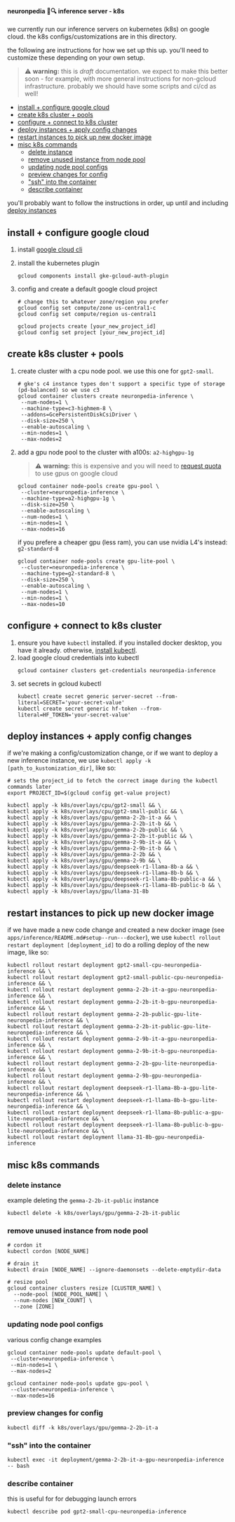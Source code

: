 #### neuronpedia 🧠🔍 inference server - k8s

we currently run our inference servers on kubernetes (k8s) on google cloud. the k8s configs/customizations are in this directory.

the following are instructions for how we set up this up. you'll need to customize these depending on your own setup.

> ⚠️ **warning:** this is _draft_ documentation. we expect to make this better soon - for example, with more general instructions for non-gcloud infrastructure. probably we should have some scripts and ci/cd as well!

- [install + configure google cloud](#install--configure-google-cloud)
- [create k8s cluster + pools](#create-k8s-cluster--pools)
- [configure + connect to k8s cluster](#configure--connect-to-k8s-cluster)
- [deploy instances + apply config changes](#deploy-instances--apply-config-changes)
- [restart instances to pick up new docker image](#restart-instances-to-pick-up-new-docker-image)
- [misc k8s commands](#misc-k8s-commands)
  - [delete instance](#delete-instance)
  - [remove unused instance from node pool](#remove-unused-instance-from-node-pool)
  - [updating node pool configs](#updating-node-pool-configs)
  - [preview changes for config](#preview-changes-for-config)
  - ["ssh" into the container](#ssh-into-the-container)
  - [describe container](#describe-container)

you'll probably want to follow the instructions in order, up until and including [deploy instances](#deploy-instances--apply-config-changes)

## install + configure google cloud

1. install [google cloud cli](https://cloud.google.com/sdk/docs/install)
2. install the kubernetes plugin
   ```
   gcloud components install gke-gcloud-auth-plugin
   ```
3. config and create a default google cloud project

   ```
   # change this to whatever zone/region you prefer
   gcloud config set compute/zone us-central1-c
   gcloud config set compute/region us-central1

   gcloud projects create [your_new_project_id]
   gcloud config set project [your_new_project_id]
   ```

## create k8s cluster + pools

1. create cluster with a cpu node pool. we use this one for `gpt2-small`.

   ```
   # gke's c4 instance types don't support a specific type of storage (pd-balanced) so we use c3
   gcloud container clusters create neuronpedia-inference \
    --num-nodes=1 \
    --machine-type=c3-highmem-8 \
    --addons=GcePersistentDiskCsiDriver \
    --disk-size=250 \
    --enable-autoscaling \
    --min-nodes=1 \
    --max-nodes=2
   ```

2. add a gpu node pool to the cluster with a100s: `a2-highgpu-1g`
   > ⚠️ **warning:** this is expensive and you will need to [request quota](https://cloud.google.com/compute/resource-usage) to use gpus on google cloud
   ```
   gcloud container node-pools create gpu-pool \
    --cluster=neuronpedia-inference \
    --machine-type=a2-highgpu-1g \
    --disk-size=250 \
    --enable-autoscaling \
    --num-nodes=1 \
    --min-nodes=1 \
    --max-nodes=16
   ```
   if you prefere a cheaper gpu (less ram), you can use nvidia L4's instead: `g2-standard-8`
   ```
   gcloud container node-pools create gpu-lite-pool \
    --cluster=neuronpedia-inference \
    --machine-type=g2-standard-8 \
    --disk-size=250 \
    --enable-autoscaling \
    --num-nodes=1 \
    --min-nodes=1 \
    --max-nodes=10
   ```

## configure + connect to k8s cluster

1. ensure you have `kubectl` installed. if you installed docker desktop, you have it already. otherwise, [install kubectl](https://kubernetes.io/docs/tasks/tools/).
2. load google cloud credentials into kubectl
   ```
   gcloud container clusters get-credentials neuronpedia-inference
   ```
3. set secrets in gcloud kubectl
   ```
   kubectl create secret generic server-secret --from-literal=SECRET='your-secret-value'
   kubectl create secret generic hf-token --from-literal=HF_TOKEN='your-secret-value'
   ```

## deploy instances + apply config changes

if we're making a config/customization change, or if we want to deploy a new inference instance, we use `kubectl apply -k [path_to_kustomization_dir]`, like so:

```
# sets the project_id to fetch the correct image during the kubectl commands later
export PROJECT_ID=$(gcloud config get-value project)

kubectl apply -k k8s/overlays/cpu/gpt2-small && \
kubectl apply -k k8s/overlays/cpu/gpt2-small-public && \
kubectl apply -k k8s/overlays/gpu/gemma-2-2b-it-a && \
kubectl apply -k k8s/overlays/gpu/gemma-2-2b-it-b && \
kubectl apply -k k8s/overlays/gpu/gemma-2-2b-public && \
kubectl apply -k k8s/overlays/gpu/gemma-2-2b-it-public && \
kubectl apply -k k8s/overlays/gpu/gemma-2-9b-it-a && \
kubectl apply -k k8s/overlays/gpu/gemma-2-9b-it-b && \
kubectl apply -k k8s/overlays/gpu/gemma-2-2b && \
kubectl apply -k k8s/overlays/gpu/gemma-2-9b && \
kubectl apply -k k8s/overlays/gpu/deepseek-r1-llama-8b-a && \
kubectl apply -k k8s/overlays/gpu/deepseek-r1-llama-8b-b && \
kubectl apply -k k8s/overlays/gpu/deepseek-r1-llama-8b-public-a && \
kubectl apply -k k8s/overlays/gpu/deepseek-r1-llama-8b-public-b && \
kubectl apply -k k8s/overlays/gpu/llama-31-8b
```

## restart instances to pick up new docker image

if we have made a new code change and created a new docker image (see `apps/inference/README.md#setup--run---docker`), we use `kubectl rollout restart deployment [deployment_id]` to do a rolling deploy of the new image, like so:

```
kubectl rollout restart deployment gpt2-small-cpu-neuronpedia-inference && \
kubectl rollout restart deployment gpt2-small-public-cpu-neuronpedia-inference && \
kubectl rollout restart deployment gemma-2-2b-it-a-gpu-neuronpedia-inference && \
kubectl rollout restart deployment gemma-2-2b-it-b-gpu-neuronpedia-inference && \
kubectl rollout restart deployment gemma-2-2b-public-gpu-lite-neuronpedia-inference && \
kubectl rollout restart deployment gemma-2-2b-it-public-gpu-lite-neuronpedia-inference && \
kubectl rollout restart deployment gemma-2-9b-it-a-gpu-neuronpedia-inference && \
kubectl rollout restart deployment gemma-2-9b-it-b-gpu-neuronpedia-inference && \
kubectl rollout restart deployment gemma-2-2b-gpu-lite-neuronpedia-inference && \
kubectl rollout restart deployment gemma-2-9b-gpu-neuronpedia-inference && \
kubectl rollout restart deployment deepseek-r1-llama-8b-a-gpu-lite-neuronpedia-inference && \
kubectl rollout restart deployment deepseek-r1-llama-8b-b-gpu-lite-neuronpedia-inference && \
kubectl rollout restart deployment deepseek-r1-llama-8b-public-a-gpu-lite-neuronpedia-inference && \
kubectl rollout restart deployment deepseek-r1-llama-8b-public-b-gpu-lite-neuronpedia-inference && \
kubectl rollout restart deployment llama-31-8b-gpu-neuronpedia-inference
```

## misc k8s commands

### delete instance

example deleting the `gemma-2-2b-it-public` instance

```
kubectl delete -k k8s/overlays/gpu/gemma-2-2b-it-public
```

### remove unused instance from node pool

```
# cordon it
kubectl cordon [NODE_NAME]

# drain it
kubectl drain [NODE_NAME] --ignore-daemonsets --delete-emptydir-data

# resize pool
gcloud container clusters resize [CLUSTER_NAME] \
  --node-pool [NODE_POOL_NAME] \
  --num-nodes [NEW_COUNT] \
  --zone [ZONE]
```

### updating node pool configs

various config change examples

```
gcloud container node-pools update default-pool \
 --cluster=neuronpedia-inference \
 --min-nodes=1 \
 --max-nodes=2

gcloud container node-pools update gpu-pool \
 --cluster=neuronpedia-inference \
 --max-nodes=16
```

### preview changes for config

```
kubectl diff -k k8s/overlays/gpu/gemma-2-2b-it-a
```

### "ssh" into the container

```
kubectl exec -it deployment/gemma-2-2b-it-a-gpu-neuronpedia-inference -- bash
```

### describe container

this is useful for for debugging launch errors

```
kubectl describe pod gpt2-small-cpu-neuronpedia-inference
```
